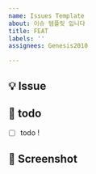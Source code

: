 ```yaml
---
name: Issues Template
about: 이슈 템플릿 입니다
title: FEAT
labels: ''
assignees: Genesis2010

---
```


## 💡 Issue
<!-- 이슈에 대한 내용을 설명해주세요. -->

## 📝  todo
- [ ] todo !
<!-- 해야 할 일들을 적어주세요. -->


## 📸 Screenshot
<!-- 관련된 Figma Screenshot을 추가해주세요. -->

